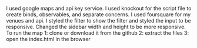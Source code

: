 I used google maps and api key service.
I used knockout for the script file to create binds, observables, and separate concerns.
I used foursquare for my venues and api.
I styled the filter to show the filter and styled the input to be responsive.
Changed the sidebar width and height to be more responsive.
To run the map
1: clone or download it from the github
2: extract the files
3: open the index.html in the browser
